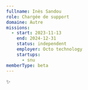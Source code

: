```yaml
---
fullname: Inès Sandou
role: Chargée de support
domaine: Autre
missions:
  - start: 2023-11-13
    end: 2024-12-31
    status: independent
    employer: Octo technology
    startups:
      - snu
memberType: beta
---
```

✨